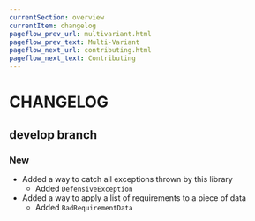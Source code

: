 ```yaml
---
currentSection: overview
currentItem: changelog
pageflow_prev_url: multivariant.html
pageflow_prev_text: Multi-Variant
pageflow_next_url: contributing.html
pageflow_next_text: Contributing
---
```

# CHANGELOG

## develop branch

### New

* Added a way to catch all exceptions thrown by this library
  * Added `DefensiveException`
* Added a way to apply a list of requirements to a piece of data
  - Added `BadRequirementData`
